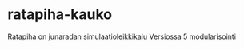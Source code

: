 ratapiha-kauko
==============

Ratapiha on junaradan simulaatioleikkikalu
Versiossa 5 modularisointi